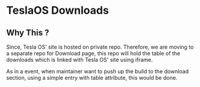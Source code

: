 TeslaOS Downloads
=================

Why This ?
----------

Since, Tesla OS' site is hosted on private repo. Therefore, we are moving to a separate repo for Download page, this repo will hold the table of the downloads which is linked with Tesla OS' site using iframe.

As in a event, when maintainer want to push up the build to the download section, using a simple entry with table attribute, this would be done.
